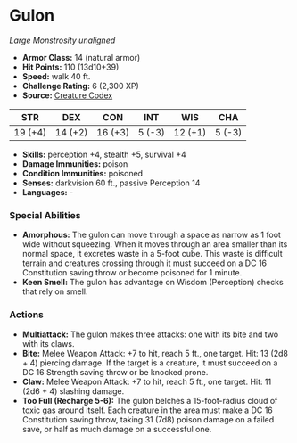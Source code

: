 # Gulon

*Large* *Monstrosity* *unaligned*

- **Armor Class:** 14 (natural armor)
- **Hit Points:** 110 (13d10+39)
- **Speed:** walk 40 ft.
- **Challenge Rating:** 6 (2,300 XP)
- **Source:** [Creature Codex](https://koboldpress.com/kpstore/product/creature-codex-for-5th-edition-dnd/)

| STR | DEX | CON | INT | WIS | CHA |
| --- | --- | --- | --- | --- | --- |
| 19 (+4) | 14 (+2) | 16 (+3) | 5 (-3) | 12 (+1) | 5 (-3) |

- **Skills:** perception +4, stealth +5, survival +4
- **Damage Immunities:** poison
- **Condition Immunities:** poisoned
- **Senses:** darkvision 60 ft., passive Perception 14
- **Languages:** -
### Special Abilities
- **Amorphous:** The gulon can move through a space as narrow as 1 foot wide without squeezing. When it moves through an area smaller than its normal space, it excretes waste in a 5-foot cube. This waste is difficult terrain and creatures crossing through it must succeed on a DC 16 Constitution saving throw or become poisoned for 1 minute.
- **Keen Smell:** The gulon has advantage on Wisdom (Perception) checks that rely on smell.
### Actions
- **Multiattack:** The gulon makes three attacks: one with its bite and two with its claws.
- **Bite:** Melee Weapon Attack: +7 to hit, reach 5 ft., one target. Hit: 13 (2d8 + 4) piercing damage. If the target is a creature, it must succeed on a DC 16 Strength saving throw or be knocked prone.
- **Claw:** Melee Weapon Attack: +7 to hit, reach 5 ft., one target. Hit: 11 (2d6 + 4) slashing damage.
- **Too Full (Recharge 5-6):** The gulon belches a 15-foot-radius cloud of toxic gas around itself. Each creature in the area must make a DC 16 Constitution saving throw, taking 31 (7d8) poison damage on a failed save, or half as much damage on a successful one.
